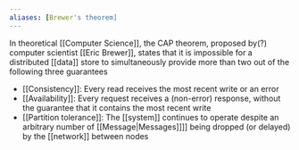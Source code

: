 ```yaml
---
aliases: [Brewer's theorem]
---
```


In theoretical  [[Computer Science]], the CAP theorem, proposed by(?) computer scientist [[Eric Brewer]], states that it is impossible for a distributed [[data]] store to simultaneously provide more than two out of the following three guarantees

- [[Consistency]]: Every read receives the most recent write or an error
- [[Availability]]: Every request receives a (non-error) response, without the guarantee that it contains the most recent write
- [[Partition tolerance]]: The [[system]] continues to operate despite an arbitrary number of [[Message|Messages]]]] being dropped (or delayed) by the [[network]] between nodes